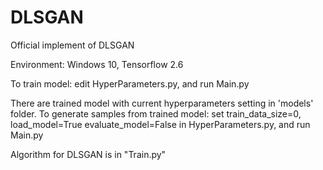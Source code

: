 # DLSGAN

Official implement of DLSGAN  
  
Environment: Windows 10, Tensorflow 2.6  
  
To train model: edit HyperParameters.py, and run Main.py  
  
There are trained model with current hyperparameters setting in 'models' folder. To generate samples from trained model: set train_data_size=0, load_model=True evaluate_model=False in HyperParameters.py, and run Main.py  
  


Algorithm for DLSGAN is in "Train.py"  
